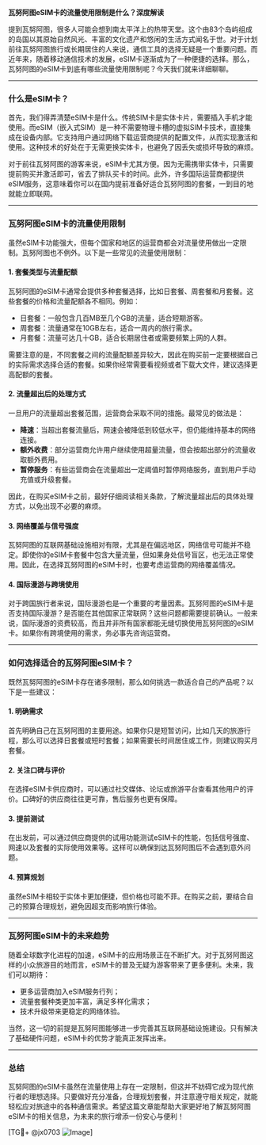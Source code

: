 **瓦努阿图eSIM卡的流量使用限制是什么？深度解读**

提到瓦努阿图，很多人可能会想到南太平洋上的热带天堂。这个由83个岛屿组成的岛国以其原始自然风光、丰富的文化遗产和悠闲的生活方式闻名于世。对于计划前往瓦努阿图旅行或长期居住的人来说，通信工具的选择无疑是一个重要问题。而近年来，随着移动通信技术的发展，eSIM卡逐渐成为了一种便捷的选择。那么，瓦努阿图的eSIM卡到底有哪些流量使用限制呢？今天我们就来详细聊聊。

---

### **什么是eSIM卡？**
首先，我们得弄清楚eSIM卡是什么。传统SIM卡是实体卡片，需要插入手机才能使用。而eSIM（嵌入式SIM）是一种不需要物理卡槽的虚拟SIM卡技术，直接集成在设备内部。它支持用户通过网络下载运营商提供的配置文件，从而实现激活和使用。这种技术的好处在于无需更换实体卡，也避免了因丢失或损坏导致的麻烦。

对于前往瓦努阿图的游客来说，eSIM卡尤其方便。因为无需携带实体卡，只需要提前购买并激活即可，省去了排队买卡的时间。此外，许多国际运营商都提供eSIM服务，这意味着你可以在国内提前准备好适合瓦努阿图的套餐，一到目的地就能立即联网。

---

### **瓦努阿图eSIM卡的流量使用限制**
虽然eSIM卡功能强大，但每个国家和地区的运营商都会对流量使用做出一定限制。瓦努阿图也不例外。以下是一些常见的流量使用限制：

#### **1. 套餐类型与流量配额**
瓦努阿图的eSIM卡通常会提供多种套餐选择，比如日套餐、周套餐和月套餐。这些套餐的价格和流量配额各不相同。例如：
- 日套餐：一般包含几百MB至几个GB的流量，适合短期游客。
- 周套餐：流量通常在10GB左右，适合一周内的旅行需求。
- 月套餐：流量可达几十GB，适合长期居住者或需要频繁上网的人群。

需要注意的是，不同套餐之间的流量配额差异较大，因此在购买前一定要根据自己的实际需求选择合适的套餐。如果你经常需要看视频或者下载大文件，建议选择更高配额的套餐。

#### **2. 流量超出后的处理方式**
一旦用户的流量超出套餐范围，运营商会采取不同的措施。最常见的做法是：
- **降速**：当超出套餐流量后，网速会被降低到较低水平，但仍能维持基本的网络连接。
- **额外收费**：部分运营商允许用户继续使用超量流量，但会按超出部分的流量收取额外费用。
- **暂停服务**：有些运营商会在流量超出一定阈值时暂停网络服务，直到用户手动充值或升级套餐。

因此，在购买eSIM卡之前，最好仔细阅读相关条款，了解流量超出后的具体处理方式，以免出现不必要的麻烦。

#### **3. 网络覆盖与信号强度**
瓦努阿图的互联网基础设施相对有限，尤其是在偏远地区，网络信号可能并不稳定。即使你的eSIM卡套餐中包含大量流量，但如果身处信号盲区，也无法正常使用。因此，在选择瓦努阿图的eSIM卡时，也要考虑运营商的网络覆盖情况。

#### **4. 国际漫游与跨境使用**
对于跨国旅行者来说，国际漫游也是一个重要的考量因素。瓦努阿图的eSIM卡是否支持国际漫游？是否能在其他国家正常联网？这些问题都需要提前确认。一般来说，国际漫游的资费较高，而且并非所有国家都能无缝切换使用瓦努阿图的eSIM卡。如果你有跨境使用的需求，务必事先咨询运营商。

---

### **如何选择适合的瓦努阿图eSIM卡？**
既然瓦努阿图的eSIM卡存在诸多限制，那么如何挑选一款适合自己的产品呢？以下是一些建议：

#### **1. 明确需求**
首先明确自己在瓦努阿图的主要用途。如果你只是短暂访问，比如几天的旅游行程，那么可以选择日套餐或短时套餐；如果需要长时间居住或工作，则建议购买月套餐。

#### **2. 关注口碑与评价**
在选择eSIM卡供应商时，可以通过社交媒体、论坛或旅游平台查看其他用户的评价。口碑好的供应商往往更可靠，售后服务也更有保障。

#### **3. 提前测试**
在出发前，可以通过供应商提供的试用功能测试eSIM卡的性能，包括信号强度、网速以及套餐的实际使用效果等。这样可以确保到达瓦努阿图后不会遇到意外问题。

#### **4. 预算规划**
虽然eSIM卡相较于实体卡更加便捷，但价格也可能不菲。在购买之前，要结合自己的预算合理规划，避免因超支而影响旅行体验。

---

### **瓦努阿图eSIM卡的未来趋势**
随着全球数字化进程的加速，eSIM卡的应用场景正在不断扩大。对于瓦努阿图这样的小众旅游目的地而言，eSIM卡的普及无疑为游客带来了更多便利。未来，我们可以期待：
- 更多运营商加入eSIM服务行列；
- 流量套餐种类更加丰富，满足多样化需求；
- 技术升级带来更稳定的网络体验。

当然，这一切的前提是瓦努阿图能够进一步完善其互联网基础设施建设。只有解决了基础硬件问题，eSIM卡的优势才能真正发挥出来。

---

### **总结**
瓦努阿图的eSIM卡虽然在流量使用上存在一定限制，但这并不妨碍它成为现代旅行者的理想选择。只要做好充分准备，合理规划套餐，并注意遵守相关规定，就能轻松应对旅途中的各种通信需求。希望这篇文章能帮助大家更好地了解瓦努阿图eSIM卡的相关信息，为未来的旅行增添一份安心与便利！

[TG💪+ @jx0703 ![Image](https://github.com/user-attachments/assets/dbca1d08-cadb-493c-b0ec-ad6f7a83f270)]